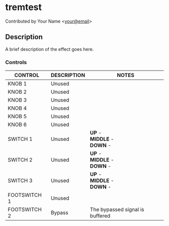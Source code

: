 # tremtest

Contributed by Your Name \<<your@email>\>

## Description

A brief description of the effect goes here.

### Controls

| CONTROL | DESCRIPTION | NOTES |
|-|-|-|
| KNOB 1 | Unused |  |
| KNOB 2 | Unused |  |
| KNOB 3 | Unused |  |
| KNOB 4 | Unused |  |
| KNOB 5 | Unused |  |
| KNOB 6 | Unused |  |
| SWITCH 1 | Unused | **UP** - <br/>**MIDDLE** - <br/>**DOWN** -  |
| SWITCH 2 | Unused | **UP** - <br/>**MIDDLE** - <br/>**DOWN** -  |
| SWITCH 3 | Unused | **UP** - <br/>**MIDDLE** - <br/>**DOWN** -  |
| FOOTSWITCH 1 | Unused |  |
| FOOTSWITCH 2 | Bypass | The bypassed signal is buffered |

